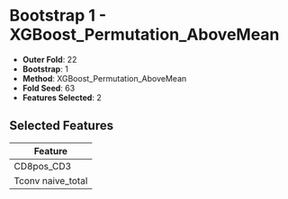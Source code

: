 # Bootstrap 1 - XGBoost_Permutation_AboveMean

- **Outer Fold**: 22
- **Bootstrap**: 1
- **Method**: XGBoost_Permutation_AboveMean
- **Fold Seed**: 63
- **Features Selected**: 2

## Selected Features

| Feature |
|---------|
| CD8pos_CD3 |
| Tconv naive_total |

